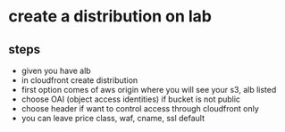 # create a distribution on lab

## steps
- given you have alb 
- in cloudfront create distribution 
- first option comes of aws origin where you will see your s3, alb listed
- choose OAI (object access identities) if bucket is not public
- choose header if want to control access through cloudfront only
- you can leave price class, waf, cname, ssl default